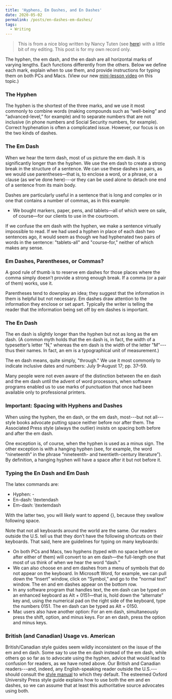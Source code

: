 ```yaml
---
title: 'Hyphens, Em Dashes, and En Dashes'
date: 2020-05-02
permalink: /posts/en-dashes-em-dashes/
tags:
  - Writing
---
```


> This is from a nice blog written by Nancy Tuten (see [here](https://getitwriteonline.com/articles/en-dashes-em-dashes/)) with a little bit of my editing. This post is for my own record only.

The hyphen, the em dash, and the en dash are all horizontal marks of varying lengths. Each functions differently from the others. Below we define each mark, explain when to use them, and provide instructions for typing them on both PCs and Macs. (View our new [mini-lesson video](https://www.youtube.com/watch?v=PSiOINsrnpI&feature=youtu.be) on this topic.)

### The Hyphen

The hyphen is the shortest of the three marks, and we use it most commonly to combine words (making compounds such as “well-being” and “advanced-level,” for example) and to separate numbers that are not inclusive (in phone numbers and Social Security numbers, for example). Correct hyphenation is often a complicated issue. However, our focus is on the two kinds of dashes.

### The Em Dash

When we hear the term dash, most of us picture the em dash. It is significantly longer than the hyphen. We use the em dash to create a strong break in the structure of a sentence. We can use these dashes in pairs, as we would use parentheses—that is, to enclose a word, or a phrase, or a clause (as we’ve done here)---or they can be used alone to detach one end of a sentence from its main body.

Dashes are particularly useful in a sentence that is long and complex or in one that contains a number of commas, as in this example:

* We bought markers, paper, pens, and tablets—all of which were on sale, of course—for our clients to use in the courtroom.

If we confuse the em dash with the hyphen, we make a sentence virtually impossible to read. If we had used a hyphen in place of each dash two sentences ago, it would seem as though we had hyphenated two pairs of words in the sentence: "tablets-all" and "course-for," neither of which makes any sense.

### Em Dashes, Parentheses, or Commas?

A good rule of thumb is to reserve em dashes for those places where the comma simply doesn’t provide a strong enough break. If a comma (or a pair of them) works, use it.

Parentheses tend to downplay an idea; they suggest that the information in them is helpful but not necessary. Em dashes draw attention to the information they enclose or set apart. Typically the writer is telling the reader that the information being set off by em dashes is important.

### The En Dash

The en dash is slightly longer than the hyphen but not as long as the em dash. (A common myth holds that the en dash is, in fact, the width of a typesetter’s letter "N," whereas the em dash is the width of the letter "M"---thus their names. In fact, an em is a typographical unit of measurement.)

The en dash means, quite simply, "through." We use it most commonly to indicate inclusive dates and numbers: July 9–August 17; pp. 37–59.

Many people were not even aware of the distinction between the en dash and the em dash until the advent of word processors, when software programs enabled us to use marks of punctuation that once had been available only to professional printers.

### Important: Spacing with Hyphens and Dashes

When using the hyphen, the en dash, or the em dash, most---but not all---style books advocate putting space neither before nor after them. The Associated Press style (always the outlier) insists on spacing both before and after the em dash.

One exception is, of course, when the hyphen is used as a minus sign. The other exception is with a hanging hyphen (see, for example, the word “nineteenth” in the phrase “nineteenth- and twentieth-century literature”). By definition, a hanging hyphen will have a space after it but not before it.

### Typing the En Dash and Em Dash

The latex commands are:

* Hyphen: -
* En-dash: \\textendash
* Em-dash: \\textemdash

With the latter two, you will likely want to append {}, because they swallow following space.

Note that not all keyboards around the world are the same. Our readers outside the U.S. tell us that they don’t have the following shortcuts on their keyboards.  That said, here are guidelines for typing on many keyboards:

* On both PCs and Macs, two hyphens (typed with no space before or after either of them) will convert to an em dash—the full-length one that most of us think of when we hear the word “dash.”
* We can also choose en and em dashes from a menu of symbols that do not appear on the keyboard. In Microsoft Word, for example, we can pull down the “Insert” window, click on “Symbol,” and go to the “normal text” window. The en and em dashes appear on the bottom row.
* In any software program that handles text, the em dash can be typed on an enhanced keyboard as Alt + 0151—that is, hold down the “alternate” key and, using the numerical pad on the right side of the keyboard, type the numbers 0151. The en dash can be typed as Alt + 0150.
* Mac users also have another option: For an em dash, simultaneously press the shift, option, and minus keys. For an en dash, press the option and minus keys.

### British (and Canadian) Usage vs. American

British/Canadian style guides seem wildly inconsistent on the issue of the em and en dash. Some say to use the en dash instead of the em dash, while others go so far as to advocate using the hyphen, advice that would lead to confusion for readers, as we have noted above. Our British and Canadian readers---and, indeed, any English-speaking reader outside the U.S.---should consult the [style manual](https://www.youtube.com/watch?v=PSiOINsrnpI&feature=youtu.be) to which they default. The esteemed Oxford University Press style guide explains how to use both the em and en dashes, so we can assume that at least this authoritative source advocates using both.

